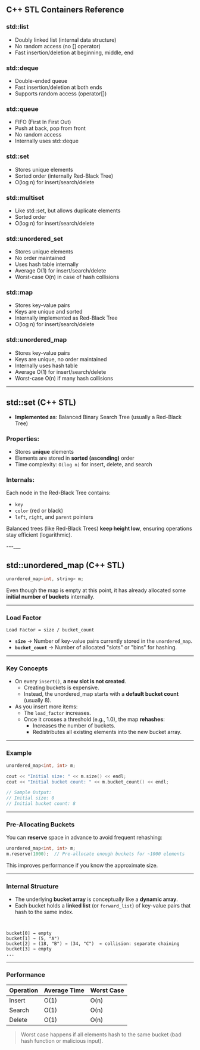 ## C++ STL Containers Reference

### std::list
- Doubly linked list (internal data structure)
- No random access (no [] operator)
- Fast insertion/deletion at beginning, middle, end

### std::deque
- Double-ended queue
- Fast insertion/deletion at both ends
- Supports random access (operator[])

### std::queue
- FIFO (First In First Out)
- Push at back, pop from front
- No random access
- Internally uses std::deque

### std::set
- Stores unique elements
- Sorted order (internally Red-Black Tree)
- O(log n) for insert/search/delete

### std::multiset
- Like std::set, but allows duplicate elements
- Sorted order
- O(log n) for insert/search/delete

### std::unordered_set
- Stores unique elements
- No order maintained
- Uses hash table internally
- Average O(1) for insert/search/delete
- Worst-case O(n) in case of hash collisions

### std::map
- Stores key-value pairs
- Keys are unique and sorted
- Internally implemented as Red-Black Tree
- O(log n) for insert/search/delete

### std::unordered_map
- Stores key-value pairs
- Keys are unique, no order maintained
- Internally uses hash table
- Average O(1) for insert/search/delete
- Worst-case O(n) if many hash collisions



_____________________________________________




##  std::set (C++ STL)

- **Implemented as**: Balanced Binary Search Tree (usually a Red-Black Tree)

###  Properties:
- Stores **unique** elements
- Elements are stored in **sorted (ascending)** order
- Time complexity: `O(log n)` for insert, delete, and search

###  Internals:
Each node in the Red-Black Tree contains:
- `key`
- `color` (red or black)
- `left`, `right`, and `parent` pointers

Balanced trees (like Red-Black Trees) **keep height low**, ensuring operations stay efficient (logarithmic).

---___


##  std::unordered_map (C++ STL)


```cpp
unordered_map<int, string> m;
```

Even though the map is empty at this point, it has already allocated some **initial number of buckets** internally.

---

###  Load Factor

```
Load Factor = size / bucket_count
```

- **`size`** → Number of key-value pairs currently stored in the `unordered_map`.
- **`bucket_count`** → Number of allocated "slots" or "bins" for hashing.

---

### Key Concepts

- On every `insert()`, **a new slot is not created**.
  - Creating buckets is expensive.
  - Instead, the unordered_map starts with a **default bucket count** (usually 8).
- As you insert more items:
  - The `load_factor` increases.
  - Once it crosses a threshold (e.g., 1.0), the map **rehashes**:
    - Increases the number of buckets.
    - Redistributes all existing elements into the new bucket array.

---

###  Example

```cpp
unordered_map<int, int> m;

cout << "Initial size: " << m.size() << endl;
cout << "Initial bucket count: " << m.bucket_count() << endl;

// Sample Output:
// Initial size: 0
// Initial bucket count: 8
```

---

###  Pre-Allocating Buckets

You can **reserve** space in advance to avoid frequent rehashing:

```cpp
unordered_map<int, int> m;
m.reserve(1000);  // Pre-allocate enough buckets for ~1000 elements
```

This improves performance if you know the approximate size.

---

###  Internal Structure

- The underlying **bucket array** is conceptually like a **dynamic array**.
- Each bucket holds a **linked list** (or `forward_list`) of key-value pairs that hash to the same index.

```text


bucket[0] → empty
bucket[1] → (5, "A")
bucket[2] → (18, "B") → (34, "C")  ← collision: separate chaining
bucket[3] → empty
...
```

---

###  Performance

| Operation | Average Time | Worst Case |
|-----------|--------------|-------------|
| Insert    | O(1)         | O(n)        |
| Search    | O(1)         | O(n)        |
| Delete    | O(1)         | O(n)        |

> Worst case happens if all elements hash to the same bucket (bad hash function or malicious input).






